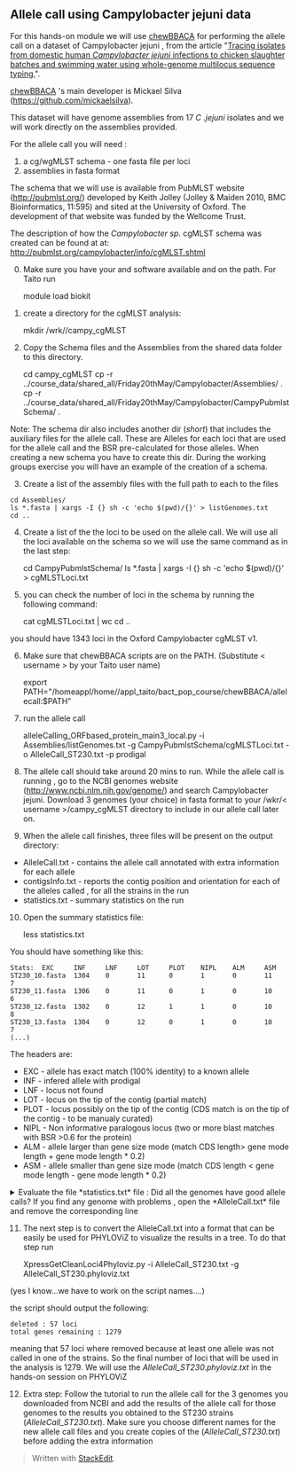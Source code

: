 
## Allele call using Campylobacter jejuni data ##

For this hands-on module we will use [chewBBACA](https://github.com/mickaelsilva/chewBBACA) for performing the allele call on a dataset of Campylobacter jejuni , from the article 
"[Tracing isolates from domestic human *Campylobacter jejuni* infections to chicken slaughter batches and swimming water using whole-genome multilocus sequence typing.](http://www.ncbi.nlm.nih.gov/pubmed/27041390)".

[chewBBACA](https://github.com/mickaelsilva/chewBBACA) 's main developer is Mickael Silva (https://github.com/mickaelsilva).

This dataset will have genome assemblies from 17 *C .jejuni* isolates and we will work directly on the assemblies provided.

For the allele call you will need :  

 1. a cg/wgMLST schema - one fasta file per loci
 2. assemblies in fasta format

The schema that we will use is available from PubMLST website (http://pubmlst.org/) developed by Keith Jolley (Jolley & Maiden 2010, BMC Bioinformatics, 11:595) and sited at the University of Oxford. The development of that website was funded by the Wellcome Trust.

The description of how the  *Campylobacter sp*. cgMLST schema was created can be found at at: http://pubmlst.org/campylobacter/info/cgMLST.shtml

0) Make sure you have your and software  available and on the path. For Taito run

    module load biokit

1) create a directory for the cgMLST analysis:

    mkdir /wrk/<username>/campy_cgMLST

 2) Copy the Schema files and the Assemblies from the shared data folder to this directory. 
		
    cd campy_cgMLST
    cp -r ../course_data/shared_all/Friday20thMay/Campylobacter/Assemblies/ .
    cp -r ../course_data/shared_all/Friday20thMay/Campylobacter/CampyPubmlstSchema/ .
  
  Note: The schema dir also includes another dir (*short*) that includes the auxiliary files for the allele call. These are Alleles for each loci that are used for the allele call and the BSR pre-calculated for those alleles. When creating a new schema you have to create this dir. During the working groups exercise you will have an example of the creation of a schema.
   
  3) Create a list of the assembly files with the full path to each to the files

	cd Assemblies/
	ls *.fasta | xargs -I {} sh -c 'echo $(pwd)/{}' > listGenomes.txt
	cd ..
	
4) Create a list of the the loci to be used on the allele call. We will use all the loci available on the schema so we will use the same command as in the last step:

	cd CampyPubmlstSchema/
	ls *.fasta | xargs -I {} sh -c 'echo $(pwd)/{}' > cgMLSTLoci.txt

5) you can check the number of loci in the schema by running the following command:
	
	cat cgMLSTLoci.txt | wc
	cd ..
	 
you should have 1343 loci in the Oxford Campylobacter cgMLST v1.

6) Make sure that chewBBACA scripts are on the PATH. (Substitute < username > by your Taito user name)

    export PATH="/homeappl/home/<username>/appl_taito/bact_pop_course/chewBBACA/allelecall:$PATH"

7) run the allele call

     alleleCalling_ORFbased_protein_main3_local.py -i Assemblies/listGenomes.txt -g CampyPubmlstSchema/cgMLSTLoci.txt -o AlleleCall_ST230.txt -p prodigal

8) The allele call should take around 20 mins to run. While the allele call is running , go to the NCBI genomes website (http://www.ncbi.nlm.nih.gov/genome/) and search Campylobacter jejuni. Download 3 genomes (your choice) in fasta format to your  /wkr/< username >/campy_cgMLST directory to include in our allele call later on.

9) When the allele call finishes, three files will be present on the output directory:    

 - AlleleCall.txt  - contains the allele call annotated with extra information for each allele 
 - contigsInfo.txt - reports the contig position and orientation for each of the alleles  called , for all the strains in the run
 - statistics.txt - summary statistics on the run

10) Open the  summary statistics file:

    less statistics.txt
 
 You should have something like this:
 

    Stats:  EXC     INF     LNF     LOT     PLOT    NIPL    ALM     ASM
	ST230_10.fasta  1304    0       11      0       1       0       11      7
	ST230_11.fasta  1306    0       11      0       1       0       10      6
	ST230_12.fasta  1302    0       12      1       1       0       10      8
	ST230_13.fasta  1304    0       12      0       1       0       10      7
	(...)


The headers are:

 - EXC - allele has exact match (100% identity) to a known allele
 - INF - infered allele with prodigal
 - LNF - locus not found
 - LOT - locus on the tip of the contig (partial match)
 - PLOT - locus possibly on the tip of the contig (CDS match is on the tip of the contig - to be manualy curated) 
 - NIPL - Non informative paralogous locus (two or more blast matches with BSR >0.6 for the protein)
 - ALM - allele larger than gene size mode (match CDS length> gene mode length + gene mode length * 0.2)
 - ASM - allele smaller than gene size mode (match CDS length < gene mode length - gene mode length * 0.2)
 
<details> <summary>Evaluate the file *statistics.txt* file : Did all the genomes have good allele calls?  If you find any genome with problems , open the *AlleleCall.txt* file and remove the corresponding line </summary>
   A: The ST230_9.fasta has 1332 locus not found (LNF). Check the file size for this genome to see if matches the other strains. Remove this genome from the AlleleCall.txt
</details>

11) The next step is to convert the AlleleCall.txt into a format that can be easily be used for PHYLOViZ to visualize the results in a tree. To do that step run 

    XpressGetCleanLoci4Phyloviz.py -i AlleleCall_ST230.txt -g AlleleCall_ST230.phyloviz.txt 

(yes I know...we have to work on the script names....) 

the script should output the following:

    deleted : 57 loci
	total genes remaining : 1279

meaning that 57 loci where removed because at least one allele was not called in one of the strains. So the final number of loci that will be used in the analysis is 1279. We will use the *AlleleCall_ST230.phyloviz.txt* in the hands-on session on PHYLOViZ

12) Extra step: Follow the tutorial to run the allele call for the 3 genomes you downloaded from NCBI and add the results of the allele call for those genomes to the results you obtained to the ST230 strains (*AlleleCall_ST230.txt*).   Make sure you choose different names for the new allele call files and you create copies of the (*AlleleCall_ST230.txt*) before adding the extra information  

> Written with [StackEdit](https://stackedit.io/).

